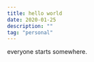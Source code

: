 ```yaml
---
title: hello world
date: 2020-01-25
description: ""
tag: "personal"
---
```


everyone starts somewhere.
